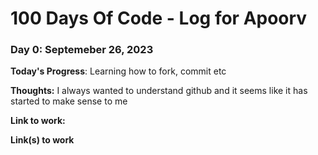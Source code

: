 # 100 Days Of Code - Log for Apoorv 

### Day 0: Septemeber 26, 2023 

**Today's Progress**: Learning how to fork, commit etc

**Thoughts:** I always wanted to understand github and it seems like it has started to make sense to me

**Link to work:** 


**Link(s) to work**
